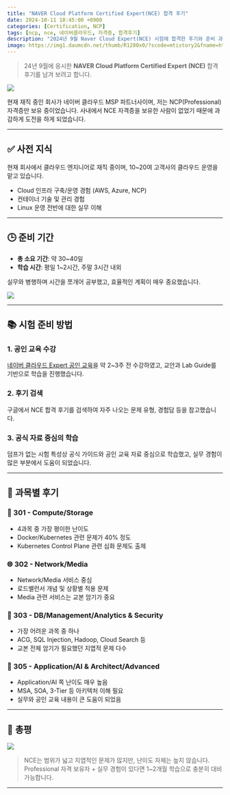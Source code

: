 ```yaml
---
title: "NAVER Cloud Platform Certified Expert(NCE) 합격 후기"
date: 2024-10-11 18:45:00 +0900
categories: [Certification, NCP]
tags: [ncp, nce, 네이버클라우드, 자격증, 합격후기]
description: "2024년 9월 Naver Cloud Expert(NCE) 시험에 합격한 후기와 준비 과정, 각 과목별 난이도에 대해 정리했습니다."
image: https://img1.daumcdn.net/thumb/R1280x0/?scode=mtistory2&fname=https%3A%2F%2Fblog.kakaocdn.net%2Fdn%2FBhWHJ%2FbtsLc3KxJ9t%2FkG715NBlBqUNpuh6j9vyck%2Ftfile.dat
---
```


> 24년 9월에 응시한 **NAVER Cloud Platform Certified Expert (NCE)** 합격 후기를 남겨 보려고 합니다.

![](https://img1.daumcdn.net/thumb/R1280x0/?scode=mtistory2&fname=https%3A%2F%2Fblog.kakaocdn.net%2Fdn%2FbG6SUv%2FbtsLcLwF153%2Fsa5K6hFXxK3T7SfCcl6QPK%2Ftfile.dat)

현재 재직 중인 회사가 네이버 클라우드 MSP 파트너사이며, 저는 NCP(Professional) 자격증만 보유 중이었습니다. 사내에서 NCE 자격증을 보유한 사람이 없었기 때문에 과감하게 도전을 하게 되었습니다.

---

## ✅ 사전 지식

현재 회사에서 클라우드 엔지니어로 재직 중이며, 10~20여 고객사의 클라우드 운영을 맡고 있습니다.

- Cloud 인프라 구축/운영 경험 (AWS, Azure, NCP)
- 컨테이너 기술 및 관리 경험
- Linux 운영 전반에 대한 실무 이해

---

## 🕒 준비 기간

- **총 소요 기간**: 약 30~40일
- **학습 시간**: 평일 1~2시간, 주말 3시간 내외

실무와 병행하며 시간을 쪼개어 공부했고, 효율적인 계획이 매우 중요했습니다.

![](https://img1.daumcdn.net/thumb/R1280x0/?scode=mtistory2&fname=https%3A%2F%2Fblog.kakaocdn.net%2Fdn%2FckWlJo%2FbtsLc4vUOfJ%2Fb7STdKDJ5fZ0RVlt0uoyJ0%2Ftfile.dat)

---

## 📚 시험 준비 방법

### 1. 공인 교육 수강

[네이버 클라우드 Expert 공인 교육](https://edu.ncloud.com/intro)을 약 2~3주 전 수강하였고, 교안과 Lab Guide를 기반으로 학습을 진행했습니다.

### 2. 후기 검색

구글에서 NCE 합격 후기를 검색하여 자주 나오는 문제 유형, 경험담 등을 참고했습니다.

### 3. 공식 자료 중심의 학습

덤프가 없는 시험 특성상 공식 가이드와 공인 교육 자료 중심으로 학습했고, 실무 경험이 많은 부분에서 도움이 되었습니다.

---

## 📘 과목별 후기

### 🧮 301 - Compute/Storage

- 4과목 중 가장 평이한 난이도
- Docker/Kubernetes 관련 문제가 40% 정도
- Kubernetes Control Plane 관련 심화 문제도 출제

### 🌐 302 - Network/Media

- Network/Media 서비스 중심
- 로드밸런서 개념 및 상황별 적용 문제
- Media 관련 서비스는 교본 암기가 중요

### 🔐 303 - DB/Management/Analytics & Security

- 가장 어려운 과목 중 하나
- ACG, SQL Injection, Hadoop, Cloud Search 등
- 교본 전체 암기가 필요했던 지엽적 문제 다수

### 🧠 305 - Application/AI & Architect/Advanced

- Application/AI 쪽 난이도 매우 높음
- MSA, SOA, 3-Tier 등 아키텍처 이해 필요
- 실무와 공인 교육 내용이 큰 도움이 되었음

---

## 🏁 총평

![](https://img1.daumcdn.net/thumb/R1280x0/?scode=mtistory2&fname=https%3A%2F%2Fblog.kakaocdn.net%2Fdn%2FBhWHJ%2FbtsLc3KxJ9t%2FkG715NBlBqUNpuh6j9vyck%2Ftfile.dat)

> NCE는 범위가 넓고 지엽적인 문제가 많지만, 난이도 자체는 높지 않습니다.  
> Professional 자격 보유자 + 실무 경험이 있다면 1~2개월 학습으로 충분히 대비 가능합니다.

---

